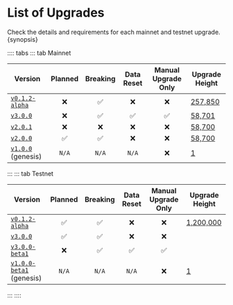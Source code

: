 <!--
order: 4
-->

# List of Upgrades

Check the details and requirements for each mainnet and testnet upgrade. {synopsis}

:::: tabs
::: tab Mainnet

| Version                                                                    | Planned | Breaking | Data Reset | Manual Upgrade Only | Upgrade Height                                         |
| -------------------------------------------------------------------------- | :-----: | :------: | :--------: | :-----------------: | ------------------------------------------------------ |
| [`v0.1.2-alpha`](https://github.com/Karan-3108/fortress/releases/tag/v0.1.2-alpha)           |   ❌    |    ✅    |     ❌     |         ❌          | [257,850](https://www.mintscan.io/fortress/blocks/257850) |
| [`v3.0.0`](https://github.com/Karan-3108/fortress/releases/tag/v3.0.0)           |   ❌    |    ✅    |     ✅     |         ✅          | [58,701](https://www.mintscan.io/fortress/blocks/58701)   |
| [`v2.0.1`](https://github.com/Karan-3108/fortress/releases/tag/v2.0.1)           |   ❌    |    ❌    |     ❌     |         ❌          | [58,700](https://www.mintscan.io/fortress/blocks/58700)   |
| [`v2.0.0`](https://github.com/Karan-3108/fortress/releases/tag/v2.0.0)           |   ✅    |    ✅    |     ❌     |         ❌          | [58,700](https://www.mintscan.io/fortress/blocks/58700)   |
| [`v1.0.0`](https://github.com/Karan-3108/fortress/releases/tag/v1.0.0) (genesis) |  `N/A`  |  `N/A`   |   `N/A`    |         ❌          | [1](https://www.mintscan.io/fortress/blocks/1)            |

:::
::: tab Testnet

| Version                                                                                | Planned | Breaking | Data Reset | Manual Upgrade Only | Upgrade Height                                                        |
| -------------------------------------------------------------------------------------- | :-----: | :------: | :--------: | :-----------------: | --------------------------------------------------------------------- |
| [`v0.1.2-alpha`](https://github.com/Karan-3108/fortress/releases/tag/v0.1.2-alpha)                       |   ✅    |    ✅    |     ❌     |         ❌          | [1,200,000](https://testnet.mintscan.io/fortress-testnet/blocks/1200000) |
| [`v3.0.0`](https://github.com/Karan-3108/fortress/releases/tag/v3.0.0)                       |   ✅    |    ✅    |     ❌     |         ❌          |                                                                       |
| [`v3.0.0-beta1`](https://github.com/Karan-3108/fortress/releases/tag/v3.0.0-beta1)           |   ❌    |    ✅    |     ✅     |         ✅          |                                                                       |
| [`v1.0.0-beta1`](https://github.com/Karan-3108/fortress/releases/tag/v1.0.0-beta1) (genesis) |  `N/A`  |  `N/A`   |   `N/A`    |         ❌          | [1](https://testnet.mintscan.io/fortress-testnet/blocks/1)               |
:::
::::
